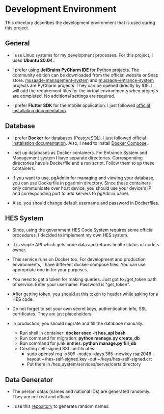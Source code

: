# Development Environment

This directory describes the development environment that is used during this project.

## General
- I use Linux systems for my development processes. For this project, I used **Ubuntu 20.04**.

- I prefer using **JetBrains PyCharm IDE** for Python projects. 
The community edition can be downloaded from the official website or Snap store.
[musaade-management-system](https://github.com/oguzhanagkus/musaade-management-system) and
[musaade-entrance-system](https://github.com/oguzhanagkus/musaade-entrance-system) projects are PyCharm projects.
They can be opened directly by IDE. I will add the requirement files for the virtual environments when projects are completed.
No additional settings are required.

- I prefer **Flutter SDK** for the mobile application. I just followed [official installation documentation](https://flutter.dev/docs/get-started/install/linux).

## Database
- I prefer **Docker** for databases (PostgreSQL).
I just followed [official installation documentation](https://docs.docker.com/engine/install/ubuntu).
Also, I need to install [Docker Compose](https://docs.docker.com/compose/install).

- I set up databases as Docker containers. For Entrance System and Management system I have separate directories.
Corresponding directories have a Dockerfile and a run script. Follow them to up these containers.

- If you want to use, pgAdmin for managing and viewing your database, you can use Dockerfile in pgadmin directory.
Since these containers only communicate over host device, you should use your device's IP and corresponding port to add servers to pgAdmin panel.

- Also, you should change default username and password in Dockerfiles.

## HES System
- Since, using the government HES Code System requires some official procedures, I decided to implement my own HES system.

- It is simple API which gets code data and returns health status of code's owner.

- This service runs on Docker too. For development and production environments, I have different docker-compose files.
You can use appropriate one in for your purposes.

- You need to get a token for making queries. Just got to /get_token path of service. Enter your username. Password is "get_token".

- After getting token, you should at this token to header while asking for a HES code.

- Do not forget to set your own secret keys, authentication info, SSL certificates. They are just placeholders.

- In production, you should migrate and fill the database manually.
  - Run shell in container: **docker exec -it hes_api bash**
  - Run command for migration: **python manage.py create_db**
  - Run command for junk entries: **python manage.py fill_db**
  - Creating self-signed SSL certificates:
    - sudo openssl req -x509 -nodes -days 365 -newkey rsa:2048 -keyout ~/hes-self-signed.key -out ~/keys/hes-self-signed.crt
    - Put them in /hes_system/services/server/certs directory

## Data Generator
- The person datas (names and national IDs) are generated randomly. They are not real and official.

- I use this [repository](https://github.com/mkozturk/turkishnames) to generate random names.
